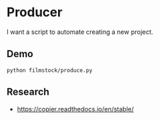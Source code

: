 # Producer

I want a script to automate creating a new project.

## Demo

```
python filmstock/produce.py
```

## Research

* https://copier.readthedocs.io/en/stable/
